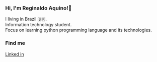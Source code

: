 ### Hi, I'm Reginaldo Aquino!👋  

I living in Brazil 🇧🇷.  
Information technology student.  
Focus on learning python programming language and its technologies.  

### Find me  
[Linked in](https://www.linkedin.com/feed/?trk=nav_logo)
